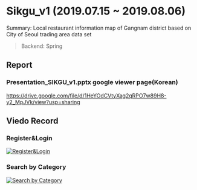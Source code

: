 # Sikgu_v1 (2019.07.15 ~ 2019.08.06)
Summary: Local restaurant information map of Gangnam district based on City of Seoul trading area data set

> Backend: Spring

## Report
### Presentation_SIKGU_v1.pptx google viewer page(Korean)
https://drive.google.com/file/d/1HeYOdCVtyXag2qRPO7w89H8-y2_MpJVk/view?usp=sharing

## Viedo Record
### Register&Login
[![Register&Login](https://i.ytimg.com/vi_webp/UACtypGv1xs/maxresdefault.webp)](https://youtu.be/UACtypGv1xs) 
### Search by Category
[![Search by Category](https://i.ytimg.com/vi_webp/SL_udH2MVpY/sddefault.webp)](https://youtu.be/SL_udH2MVpY)
